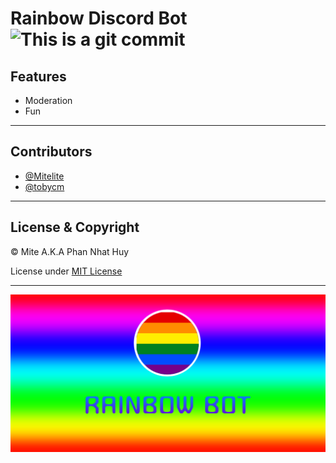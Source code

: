 
# **Rainbow Discord Bot** ![This is a git commit](https://img.shields.io/github/last-commit/mitelite/rainbow-bot?color=green)
## Features
- Moderation
- Fun

***
## Contributors
- [@Mitelite](https://github.com/Mitelite)
- [@tobycm](https://github.com/tobycm)
***
## License & Copyright
© Mite A.K.A Phan Nhat Huy

License under [MIT License](./license.md)
***
![This is a image](../assets/BannerRainbowBot.png)
